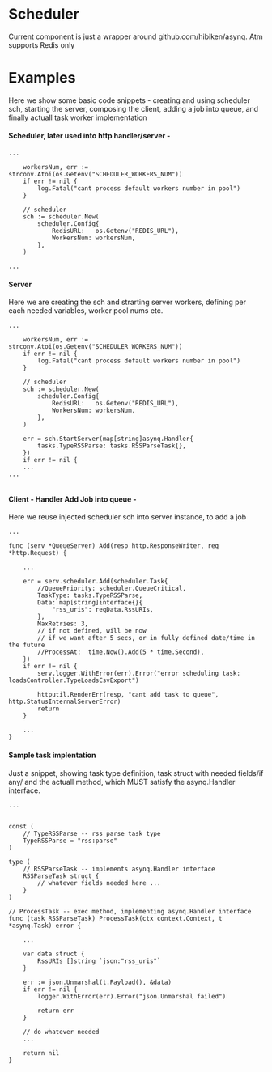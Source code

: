 # Scheduler

Current component is just a wrapper around github.com/hibiken/asynq. Atm supports Redis only

# Examples

Here we show some basic code snippets - creating and using scheduler sch, starting the server, composing the client, adding a job into queue, and finally actuall task worker implementation

#### Scheduler, later used into http handler/server - 
```
...

	workersNum, err := strconv.Atoi(os.Getenv("SCHEDULER_WORKERS_NUM"))
	if err != nil {
		log.Fatal("cant process default workers number in pool")
	}

	// scheduler
	sch := scheduler.New(
		scheduler.Config{
			RedisURL:   os.Getenv("REDIS_URL"),
			WorkersNum: workersNum,
		},
	)

...
```

#### Server
Here we are creating the sch and strarting server workers, defining per each needed variables, worker pool nums etc.
```
...

	workersNum, err := strconv.Atoi(os.Getenv("SCHEDULER_WORKERS_NUM"))
	if err != nil {
		log.Fatal("cant process default workers number in pool")
	}

	// scheduler
	sch := scheduler.New(
		scheduler.Config{
			RedisURL:   os.Getenv("REDIS_URL"),
			WorkersNum: workersNum,
		},
	)

	err = sch.StartServer(map[string]asynq.Handler{
		tasks.TypeRSSParse: tasks.RSSParseTask{},
	})
	if err != nil {
    ...
...


```

#### Client - Handler Add Job into queue -
Here we reuse injected scheduler sch into server instance, to add a job
```
...

func (serv *QueueServer) Add(resp http.ResponseWriter, req *http.Request) {

    ...

	err = serv.scheduler.Add(scheduler.Task{
		//QueuePriority: scheduler.QueueCritical,
		TaskType: tasks.TypeRSSParse,
		Data: map[string]interface{}{
			"rss_uris": reqData.RssURIs,
		},
		MaxRetries: 3,
		// if not defined, will be now
		// if we want after 5 secs, or in fully defined date/time in the future
		//ProcessAt:  time.Now().Add(5 * time.Second),
	})
	if err != nil {
		serv.logger.WithError(err).Error("error scheduling task: loadsController.TypeLoadsCsvExport")

		httputil.RenderErr(resp, "cant add task to queue", http.StatusInternalServerError)
		return
	}

    ...
}
```

#### Sample task implentation
Just a snippet, showing task type definition, task struct with needed fields/if any/ and the actuall method, which MUST satisfy the asynq.Handler interface.

```
...


const (
	// TypeRSSParse -- rss parse task type
	TypeRSSParse = "rss:parse"
)

type (
	// RSSParseTask -- implements asynq.Handler interface
	RSSParseTask struct {
		// whatever fields needed here ...
	}
)

// ProcessTask -- exec method, implementing asynq.Handler interface
func (task RSSParseTask) ProcessTask(ctx context.Context, t *asynq.Task) error {

    ... 

	var data struct {
		RssURIs []string `json:"rss_uris"`
	}

	err := json.Unmarshal(t.Payload(), &data)
	if err != nil {
		logger.WithError(err).Error("json.Unmarshal failed")

		return err
	}

	// do whatever needed
    ...

	return nil
}

```
